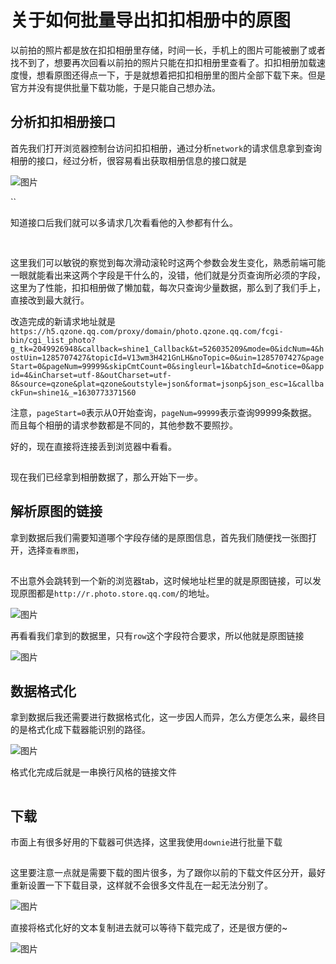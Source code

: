 # 关于如何批量导出扣扣相册中的原图

以前拍的照片都是放在扣扣相册里存储，时间一长，手机上的图片可能被删了或者找不到了，想要再次回看以前拍的照片只能在扣扣相册里查看了。扣扣相册加载速度慢，想看原图还得点一下，于是就想着把扣扣相册里的图片全部下载下来。但是官方并没有提供批量下载功能，于是只能自己想办法。

## 分析扣扣相册接口

首先我们打开浏览器控制台访问扣扣相册，通过分析`network`的请求信息拿到查询相册的接口，经过分析，很容易看出获取相册信息的接口就是

![图片](https://mmbiz.qpic.cn/mmbiz_png/fx5vvsLxfykTqauUiaYFpuxl500ScMGDtZwh5J9nbictmjs2Szibd3ByWfaZbp5HIHq3oEqB13n3xIGicBFkECUHmw/640?wx_fmt=png&tp=webp&wxfrom=5&wx_lazy=1&wx_co=1)

``



知道接口后我们就可以多请求几次看看他的入参都有什么。

![图片](data:image/gif;base64,iVBORw0KGgoAAAANSUhEUgAAAAEAAAABCAYAAAAfFcSJAAAADUlEQVQImWNgYGBgAAAABQABh6FO1AAAAABJRU5ErkJggg==)

![图片](data:image/gif;base64,iVBORw0KGgoAAAANSUhEUgAAAAEAAAABCAYAAAAfFcSJAAAADUlEQVQImWNgYGBgAAAABQABh6FO1AAAAABJRU5ErkJggg==)

这里我们可以敏锐的察觉到每次滑动滚轮时这两个参数会发生变化，熟悉前端可能一眼就能看出来这两个字段是干什么的，没错，他们就是分页查询所必须的字段，这里为了性能，扣扣相册做了懒加载，每次只查询少量数据，那么到了我们手上，直接改到最大就行。

改造完成的新请求地址就是`https://h5.qzone.qq.com/proxy/domain/photo.qzone.qq.com/fcgi-bin/cgi_list_photo?g_tk=2049926948&callback=shine1_Callback&t=526035209&mode=0&idcNum=4&hostUin=1285707427&topicId=V13wm3H421GnLH&noTopic=0&uin=1285707427&pageStart=0&pageNum=99999&skipCmtCount=0&singleurl=1&batchId=&notice=0&appid=4&inCharset=utf-8&outCharset=utf-8&source=qzone&plat=qzone&outstyle=json&format=jsonp&json_esc=1&callbackFun=shine1&_=1630773371560`

注意，`pageStart=0`表示从0开始查询，`pageNum=99999`表示查询99999条数据。而且每个相册的请求参数都是不同的，其他参数不要照抄。

好的，现在直接将连接丢到浏览器中看看。

![图片](data:image/gif;base64,iVBORw0KGgoAAAANSUhEUgAAAAEAAAABCAYAAAAfFcSJAAAADUlEQVQImWNgYGBgAAAABQABh6FO1AAAAABJRU5ErkJggg==)

现在我们已经拿到相册数据了，那么开始下一步。

## 解析原图的链接

拿到数据后我们需要知道哪个字段存储的是原图信息，首先我们随便找一张图打开，选择`查看原图`，

![图片](data:image/gif;base64,iVBORw0KGgoAAAANSUhEUgAAAAEAAAABCAYAAAAfFcSJAAAADUlEQVQImWNgYGBgAAAABQABh6FO1AAAAABJRU5ErkJggg==)

不出意外会跳转到一个新的浏览器tab，这时候地址栏里的就是原图链接，可以发现原图都是`http://r.photo.store.qq.com/`的地址。

![图片](https://mmbiz.qpic.cn/mmbiz_png/fx5vvsLxfykTqauUiaYFpuxl500ScMGDtnuktfyjo1icxPoBHd32YqouRsNnROmqaKiaQMkk000YTzml0nr9M3ruQ/640?wx_fmt=png&tp=webp&wxfrom=5&wx_lazy=1&wx_co=1)

再看看我们拿到的数据里，只有`row`这个字段符合要求，所以他就是原图链接

![图片](https://mmbiz.qpic.cn/mmbiz_png/fx5vvsLxfykTqauUiaYFpuxl500ScMGDtiaibAZ3uBYhXOYX2UCRMGs2a54MHAQL31GpP4UgWiapseNHbzuwW9p74g/640?wx_fmt=png&tp=webp&wxfrom=5&wx_lazy=1&wx_co=1)

## 数据格式化 

拿到数据后我还需要进行数据格式化，这一步因人而异，怎么方便怎么来，最终目的是格式化成下载器能识别的路径。

![图片](https://mmbiz.qpic.cn/mmbiz_png/fx5vvsLxfykTqauUiaYFpuxl500ScMGDtW5HicS5bnxhb4b53dc5saZDh8Fj73xuFRNo1Z8yN8csPkIUdUr0dplw/640?wx_fmt=png&tp=webp&wxfrom=5&wx_lazy=1&wx_co=1)

格式化完成后就是一串换行风格的链接文件

![图片](data:image/gif;base64,iVBORw0KGgoAAAANSUhEUgAAAAEAAAABCAYAAAAfFcSJAAAADUlEQVQImWNgYGBgAAAABQABh6FO1AAAAABJRU5ErkJggg==)

## 下载 

市面上有很多好用的下载器可供选择，这里我使用`downie`进行批量下载

![图片](data:image/gif;base64,iVBORw0KGgoAAAANSUhEUgAAAAEAAAABCAYAAAAfFcSJAAAADUlEQVQImWNgYGBgAAAABQABh6FO1AAAAABJRU5ErkJggg==)

这里要注意一点就是需要下载的图片很多，为了跟你以前的下载文件区分开，最好重新设置一下下载目录，这样就不会很多文件乱在一起无法分别了。

![图片](https://mmbiz.qpic.cn/mmbiz_png/fx5vvsLxfykTqauUiaYFpuxl500ScMGDtvWQ6uNDnVwkjoBYdITIicSYTOoiaYLRuSovztG0fFhdKicW7dxicElqu3Q/640?wx_fmt=png&tp=webp&wxfrom=5&wx_lazy=1&wx_co=1)

直接将格式化好的文本复制进去就可以等待下载完成了，还是很方便的~

![图片](https://mmbiz.qpic.cn/mmbiz_png/fx5vvsLxfykTqauUiaYFpuxl500ScMGDtY0tUlfP2QoUnic9KtLGnT1Q9yYuq6eEjgD18aAib0GmNiaFEhxqqmxPVQ/640?wx_fmt=png&tp=webp&wxfrom=5&wx_lazy=1&wx_co=1)